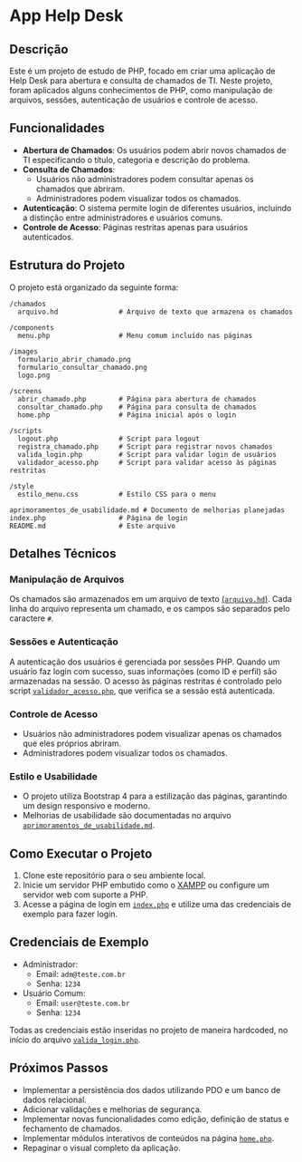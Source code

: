 # App Help Desk

## Descrição

Este é um projeto de estudo de PHP, focado em criar uma aplicação de Help Desk para abertura e consulta de chamados de TI. Neste projeto, foram aplicados alguns conhecimentos de PHP, como manipulação de arquivos, sessões, autenticação de usuários e controle de acesso.

## Funcionalidades

- **Abertura de Chamados**: Os usuários podem abrir novos chamados de TI especificando o título, categoria e descrição do problema.
- **Consulta de Chamados**: 
  - Usuários não administradores podem consultar apenas os chamados que abriram.
  - Administradores podem visualizar todos os chamados.
- **Autenticação**: O sistema permite login de diferentes usuários, incluindo a distinção entre administradores e usuários comuns.
- **Controle de Acesso**: Páginas restritas apenas para usuários autenticados.

## Estrutura do Projeto

O projeto está organizado da seguinte forma:

```
/chamados
  arquivo.hd               # Arquivo de texto que armazena os chamados

/components
  menu.php                 # Menu comum incluído nas páginas

/images
  formulario_abrir_chamado.png
  formulario_consultar_chamado.png
  logo.png

/screens
  abrir_chamado.php        # Página para abertura de chamados
  consultar_chamado.php    # Página para consulta de chamados
  home.php                 # Página inicial após o login

/scripts
  logout.php               # Script para logout
  registra_chamado.php     # Script para registrar novos chamados
  valida_login.php         # Script para validar login de usuários
  validador_acesso.php     # Script para validar acesso às páginas restritas

/style
  estilo_menu.css          # Estilo CSS para o menu

aprimoramentos_de_usabilidade.md # Documento de melhorias planejadas
index.php                  # Página de login
README.md                  # Este arquivo

```

## Detalhes Técnicos

### Manipulação de Arquivos

Os chamados são armazenados em um arquivo de texto [(`arquivo.hd`)](./chamados/arquivo.hd). Cada linha do arquivo representa um chamado, e os campos são separados pelo caractere `#`.

### Sessões e Autenticação

A autenticação dos usuários é gerenciada por sessões PHP. Quando um usuário faz login com sucesso, suas informações (como ID e perfil) são armazenadas na sessão. O acesso às páginas restritas é controlado pelo script [`validador_acesso.php`](./scripts/validador_acesso.php), que verifica se a sessão está autenticada.

### Controle de Acesso

- Usuários não administradores podem visualizar apenas os chamados que eles próprios abriram.
- Administradores podem visualizar todos os chamados.

### Estilo e Usabilidade

- O projeto utiliza Bootstrap 4 para a estilização das páginas, garantindo um design responsivo e moderno.
- Melhorias de usabilidade são documentadas no arquivo [`aprimoramentos_de_usabilidade.md`](./aprimoramentos_de_usabilidade.md).

## Como Executar o Projeto

1. Clone este repositório para o seu ambiente local.
2. Inicie um servidor PHP embutido como o [XAMPP](https://www.apachefriends.org/pt_br/index.html) ou configure um servidor web com suporte a PHP.
3. Acesse a página de login em [`index.php`](./index.php) e utilize uma das credenciais de exemplo para fazer login.

## Credenciais de Exemplo

- Administrador: 
  - Email: `adm@teste.com.br`
  - Senha: `1234`
- Usuário Comum: 
  - Email: `user@teste.com.br`
  - Senha: `1234`

Todas as credenciais estão inseridas no projeto de maneira hardcoded, no início do arquivo [`valida_login.php`](./scripts/valida_login.php).

## Próximos Passos

- Implementar a persistência dos dados utilizando PDO e um banco de dados relacional.
- Adicionar validações e melhorias de segurança.
- Implementar novas funcionalidades como edição, definição de status e fechamento de chamados.
- Implementar módulos interativos de conteúdos na página [`home.php`](./screens/home.php).
- Repaginar o visual completo da aplicação.